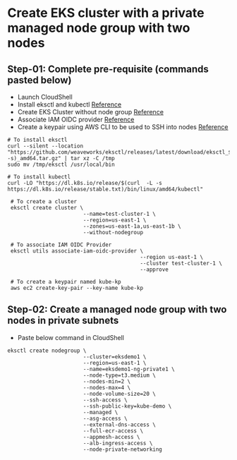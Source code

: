 # Create EKS cluster with a private managed node group with two nodes


## Step-01: Complete pre-requisite (commands pasted below)
- Launch CloudShell
- Install eksctl and kubectl [Reference](https://github.com/ad1mohan/How-to-AWS/tree/main/How-to-install-eksctl-and-kubectl-in-AWS-CloudShell)
- Create EKS Cluster without node group [Reference](https://github.com/ad1mohan/How-to-AWS/tree/main/How-to-create-EKS-cluster-using-AWS-CloudShell)
- Associate IAM OIDC provider [Reference](https://github.com/ad1mohan/How-to-AWS/tree/main/How-to-create-EKS-cluster-using-AWS-CloudShell-and-associate-IAM-OIDC-provider)
- Create a keypair using AWS CLI to be used to SSH into nodes [Reference](https://github.com/ad1mohan/How-to-AWS/tree/main/How-to-create-key-pair-using-AWS-CLI)
```
# To install eksctl
curl --silent --location "https://github.com/weaveworks/eksctl/releases/latest/download/eksctl_$(uname  -s)_amd64.tar.gz" | tar xz -C /tmp
sudo mv /tmp/eksctl /usr/local/bin

# To install kubectl
curl -LO "https://dl.k8s.io/release/$(curl  -L -s https://dl.k8s.io/release/stable.txt)/bin/linux/amd64/kubectl"

 # To create a cluster
 eksctl create cluster \
                        --name=test-cluster-1 \
                        --region=us-east-1 \
                        --zones=us-east-1a,us-east-1b \
                        --without-nodegroup

 # To associate IAM OIDC Provider
 eksctl utils associate-iam-oidc-provider \
                                          --region us-east-1 \
                                          --cluster test-cluster-1 \
                                          --approve

 # To create a keypair named kube-kp
 aws ec2 create-key-pair --key-name kube-kp

```
## Step-02: Create a managed node group with two nodes in private subnets
- Paste below command in CloudShell
```
eksctl create nodegroup \
                        --cluster=eksdemo1 \
                        --region=us-east-1 \
                        --name=eksdemo1-ng-private1 \
                        --node-type=t3.medium \
                        --nodes-min=2 \
                        --nodes-max=4 \
                        --node-volume-size=20 \
                        --ssh-access \
                        --ssh-public-key=kube-demo \
                        --managed \
                        --asg-access \
                        --external-dns-access \
                        --full-ecr-access \
                        --appmesh-access \
                        --alb-ingress-access \
                        --node-private-networking    
```
